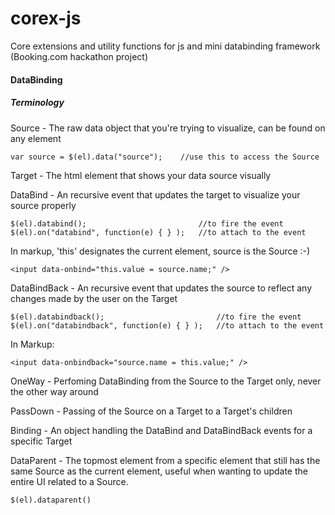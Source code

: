 corex-js
========

Core extensions and utility functions for js and mini databinding framework (Booking.com hackathon project)


#### DataBinding

##### Terminology
Source - The raw data object that you're trying to visualize, can be found on any element
```
var source = $(el).data("source");    //use this to access the Source
```
Target - The html element that shows your data source visually

DataBind - An recursive event that updates the target to visualize your source properly
```
$(el).databind();                         //to fire the event
$(el).on("databind", function(e) { } );   //to attach to the event
```
In markup, 'this' designates the current element, source is the Source :-)
```
<input data-onbind="this.value = source.name;" />
```
DataBindBack - An recursive event that updates the source to reflect any changes made by the user on the Target
```
$(el).databindback();                         //to fire the event
$(el).on("databindback", function(e) { } );   //to attach to the event
```
In Markup:
```
<input data-onbindback="source.name = this.value;" />
```
OneWay - Perfoming DataBinding from the Source to the Target only, never the other way around

PassDown - Passing of the Source on a Target to a Target's children

Binding - An object handling the DataBind and DataBindBack events for a specific Target

DataParent - The topmost element from a specific element that still has the same Source as the current element, useful when wanting to update the entire UI related to a Source.
```
$(el).dataparent()
```
 

